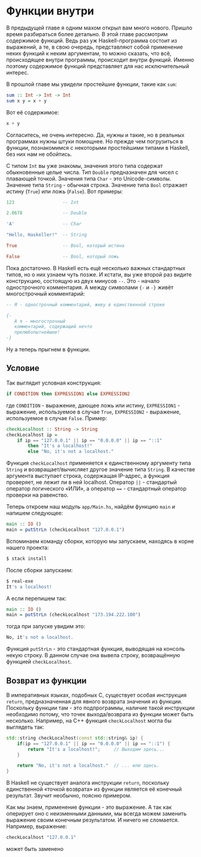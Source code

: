 # Функции внутри

В предыдущей главе я одним махом открыл вам много нового. Пришло время разбираться более детально. В этой главе рассмотрим содержимое функций. Ведь раз уж Haskell-программа состоит из выражений, а те, в свою очередь, представляют собой применение неких функций к неким аргументам, то можно сказать, что всё, происходящее внутри программы, происходит внутри функций. Именно поэтому содержимое функций представляет для нас исключительный интерес.

В прошлой главе мы увидели простейшие функции, такие как `sum`:

```haskell
sum :: Int -> Int -> Int
sum x y = x + y
```

Вот её содержимое:

```haskell
x + y
```

Согласитесь, не очень интересно. Да, нужны и такие, но в реальных программах нужны штуки помощнее. Но прежде чем погрузиться в функции, познакомимся с некоторыми простейшими типами в Haskell, без них нам не обойтись.

С типом `Int` вы уже знакомы, значения этого типа содержат обыкновенные целые числа. Тип `Double` предназначен для чисел с плавающей точкой. Значения типа `Char` - это Unicode-символы. Значение типа `String` - обычная строка. Значение типа `Bool` отражает истину (`True`) или ложь (`False`). Вот примеры:

```haskell
123                  -- Int

2.0678               -- Double

'A'                  -- Char

"Hello, Haskeller!"  -- String

True                 -- Bool, который истина

False                -- Bool, который ложь
```

Пока достаточно. В Haskell есть ещё несколько важных стандартных типов, но о них узнаем чуть позже. И кстати, вы уже второй раз видите конструкцию, состоящую из двух минусов `--`. Это - начало однострочного комментария. А между символами `{-` и `-}` живёт многострочный комментарий:

```haskell
-- Я - однострочный комментарий, живу в единственной строке

{-
   А я - многострочный
   комментарий, содержащий нечто
   прелюбопытнейшее!
-}
```

Ну а теперь прыгнем в функции.

## Условие

Так выглядит условная конструкция:

```haskell
if CONDITION then EXPRESSION1 else EXPRESSION2
```

где `CONDITION` - выражение, дающее ложь или истину, `EXPRESSION1` - выражение, используемое в случае `True`, `EXPRESSION2` - выражение, используемое в случае `False`. Пример:

```haskell
checkLocalhost :: String -> String
checkLocalhost ip =
    if ip == "127.0.0.1" || ip == "0.0.0.0" || ip == "::1"
        then "It's a localhost!"
        else "No, it's not a localhost."
```

Функция `checkLocalhost` применяется к единственному аргументу типа `String` и возвращает/вычисляет другое значение типа `String`. В качестве аргумента выступает строка, содержащая IP-адрес, а функция проверяет, не лежит ли в ней localhost. Оператор `||` - стандартый оператор логического &laquo;ИЛИ&raquo;, а оператор `==` - стандартный оператор проверки на равенство.

Теперь откроем наш модуль `app/Main.hs`, найдём функцию `main` и напишем следующее:

```haskell
main :: IO ()
main = putStrLn (checkLocalhost "127.0.0.1")
```

Вспоминаем команду сборки, которую мы запускаем, находясь в корне нашего проекта:

```bash
$ stack install
```

После сборки запускаем:

```bash
$ real-exe
It's a localhost!
```

А если перепишем так:

```haskell
main :: IO ()
main = putStrLn (checkLocalhost "173.194.222.100")
```

тогда при запуске увидим это:

```bash
No, it's not a localhost.
```

Функция `putStrLn` - это стандартная функция, выводящая на консоль некую строку. В данном случае она вывела строку, возвращённую функцией `checkLocalhost`.























## Возврат из функции

В императивных языках, подобных C, существует особая инструкция `return`, предназначенная для явного возврата значения из функции. Поскольку функции там - это подпрограммы, наличие такой инструкции необходимо потому, что точек выхода/возврата из функции может быть несколько. Например, на C++ функция `checkLocalhost` могла бы выглядеть так:

```cpp
std::string checkLocalhost(const std::string& ip) {
    if(ip == "127.0.0.1" || ip == "0.0.0.0" || ip == "::1") {
        return "It's a localhost!";     // Выходим здесь...
    }

    return "No, it's not a localhost."  // ... или здесь.
}
```

В Haskell не существует аналога инструкции `return`, поскольку единственной &laquo;точкой возврата&raquo; из функции является её конечный результат. Звучит необычно, поясню примером.

Как мы знаем, применение функции - это выражение. А так как оперирует оно с неизменными данными, мы всегда можем заменить выражение своим конечным результатом. И ничего не сломается. Например, выражение:

```haskell
checkLocalhost "127.0.0.1"
```

может быть заменено

